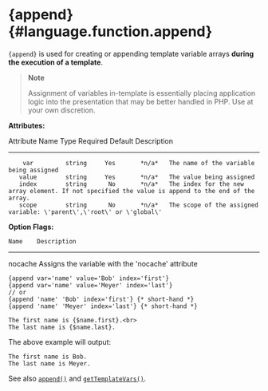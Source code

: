 {append} {#language.function.append}
========

`{append}` is used for creating or appending template variable arrays
**during the execution of a template**.

> **Note**
>
> Assignment of variables in-template is essentially placing application
> logic into the presentation that may be better handled in PHP. Use at
> your own discretion.

**Attributes:**

   Attribute Name    Type    Required   Default  Description
  ---------------- -------- ---------- --------- ----------------------------------------------------------------------------------------------------
        var         string     Yes       *n/a*   The name of the variable being assigned
       value        string     Yes       *n/a*   The value being assigned
       index        string      No       *n/a*   The index for the new array element. If not specified the value is append to the end of the array.
       scope        string      No       *n/a*   The scope of the assigned variable: \'parent\',\'root\' or \'global\'

**Option Flags:**

    Name    Description
  --------- -----------------------------------------------------
   nocache  Assigns the variable with the \'nocache\' attribute


    {append var='name' value='Bob' index='first'}
    {append var='name' value='Meyer' index='last'}
    // or 
    {append 'name' 'Bob' index='first'} {* short-hand *}
    {append 'name' 'Meyer' index='last'} {* short-hand *}

    The first name is {$name.first}.<br>
    The last name is {$name.last}.

      

The above example will output:


    The first name is Bob.
    The last name is Meyer.

      

See also [`append()`](#api.append) and
[`getTemplateVars()`](#api.get.template.vars).
